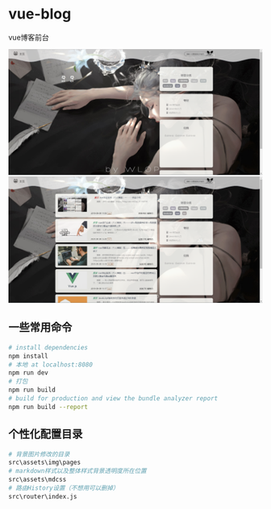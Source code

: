# vue-blog
vue博客前台

![image1](https://github.com/zhuyuesheng/vue-blog/blob/master/img-store/1.png)
![image2](https://github.com/zhuyuesheng/vue-blog/blob/master/img-store/2.png)


## 一些常用命令

``` bash
# install dependencies
npm install
# 本地 at localhost:8080
npm run dev
# 打包
npm run build
# build for production and view the bundle analyzer report
npm run build --report
```

## 个性化配置目录

``` bash
# 背景图片修改的目录
src\assets\img\pages
# markdown样式以及整体样式背景透明度所在位置
src\assets\mdcss
# 路由History设置（不想用可以删掉）
src\router\index.js
```
